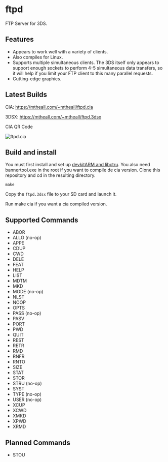 ftpd
====

FTP Server for 3DS.

Features
--------

- Appears to work well with a variety of clients.
- Also compiles for Linux.
- Supports multiple simultaneous clients. The 3DS itself only appears to support enough sockets to perform 4-5 simultaneous data transfers, so it will help if you limit your FTP client to this many parallel requests.
- Cutting-edge graphics.

Latest Builds
-------------

CIA: https://mtheall.com/~mtheall/ftpd.cia

3DSX: https://mtheall.com/~mtheall/ftpd.3dsx

CIA QR Code

![ftpd.cia](https://github.com/mtheall/ftpd/raw/master/ftpd_qr.png)

Build and install
------------------

You must first install and set up [devkitARM and libctru](http://3dbrew.org/wiki/Setting_up_Development_Environment). You also need bannertool.exe in the root if you want to compile de cia version.
Clone this repository and cd in the resulting directory.

    make

Copy the `ftpd.3dsx` file to your SD card and launch it.

Run make cia if you want a cia compiled version.

Supported Commands
------------------

- ABOR
- ALLO (no-op)
- APPE
- CDUP
- CWD
- DELE
- FEAT
- HELP
- LIST
- MDTM
- MKD
- MODE (no-op)
- NLST
- NOOP
- OPTS
- PASS (no-op)
- PASV
- PORT
- PWD
- QUIT
- REST
- RETR
- RMD
- RNFR
- RNTO
- SIZE
- STAT
- STOR
- STRU (no-op)
- SYST
- TYPE (no-op)
- USER (no-op)
- XCUP
- XCWD
- XMKD
- XPWD
- XRMD

Planned Commands
----------------

- STOU
